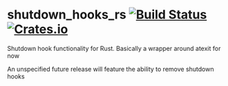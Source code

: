 # shutdown_hooks_rs [![Build Status](https://travis-ci.org/Techern/shutdown_hooks_rs.svg)](https://travis-ci.org/Techern/shutdown_hooks_rs) [![Crates.io](https://img.shields.io/crates/v/shutdown_hooks.svg)](https://crates.io/crates/shutdown_hooks) 
Shutdown hook functionality for Rust. Basically a wrapper around atexit for now

An unspecified future release will feature the ability to remove shutdown hooks